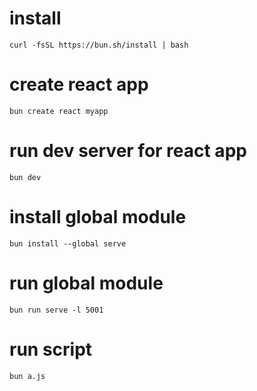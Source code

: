# install

`curl -fsSL https://bun.sh/install | bash`

# create react app

`bun create react myapp`

# run dev server for react app

`bun dev`

# install global module

`bun install --global serve`

# run global module

`bun run serve -l 5001`

# run script

`bun a.js`
